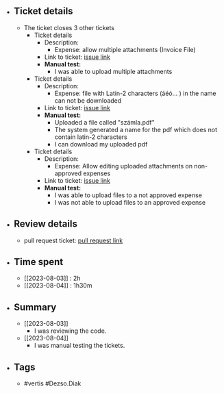 - ## Ticket details
	- The ticket closes 3 other tickets
		- Ticket details
			- Description:
				- Expense: allow multiple attachments (Invoice File)
			- Link to ticket: [issue link](https://gitlab.vertis.com:8443/vertis/mv2/-/issues/6821)
			- **Manual test:**
				- I was able to upload multiple attachments
		- Ticket details
			- Description:
				- Expense: file with Latin-2 characters (áéó... ) in the name can not be downloaded
			- Link to ticket: [issue link](https://gitlab.vertis.com:8443/vertis/mv2/-/issues/6823)
			- **Manual test:**
				- Uploaded a file called "számla.pdf"
				- The system generated a name for the pdf which does not contain latin-2 characters
				- I can download my uploaded pdf
		- Ticket details
			- Description:
				- Expense: Allow editing uploaded attachments on non-approved expenses
			- Link to ticket: [issue link](https://gitlab.vertis.com:8443/vertis/mv2/-/issues/6857)
			- **Manual test:**
				- I was able to upload files to a not approved expense
				- I was not able to upload files to an approved expense
- ## Review details
	- pull request ticket: [pull request link](https://gitlab.vertis.com:8443/vertis/mv2/-/merge_requests/365)
- ## Time spent
	- [[2023-08-03]] : 2h
	- [[2023-08-04]] : 1h30m
- ## Summary
	- [[2023-08-03]]
		- I was reviewing the code.
	- [[2023-08-04]]
		- I was manual testing the tickets.
- ## Tags
	- #vertis #Dezso.Diak